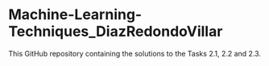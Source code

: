 # Machine-Learning-Techniques_DiazRedondoVillar
This GitHub repository containing the solutions to the Tasks 2.1, 2.2 and 2.3.
